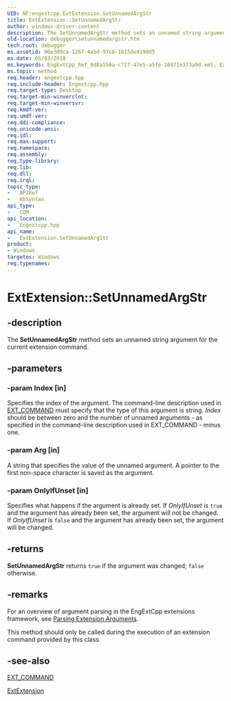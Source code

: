 ```yaml
---
UID: NF:engextcpp.ExtExtension.SetUnnamedArgStr
title: ExtExtension::SetUnnamedArgStr
author: windows-driver-content
description: The SetUnnamedArgStr method sets an unnamed string argument for the current extension command.
old-location: debugger\setunnamedargstr.htm
tech.root: debugger
ms.assetid: 96e309ca-1267-4a5d-97c6-1b15de9190d5
ms.date: 05/03/2018
ms.keywords: EngExtCpp_Ref_0d8a550a-c727-47e5-a5fe-10971e373a9d.xml, ExtExtension class [Windows Debugging],SetUnnamedArgStr method, ExtExtension.SetUnnamedArgStr, ExtExtension::SetUnnamedArgStr, SetUnnamedArgStr, SetUnnamedArgStr method [Windows Debugging], SetUnnamedArgStr method [Windows Debugging],ExtExtension class, debugger.setunnamedargstr
ms.topic: method
req.header: engextcpp.hpp
req.include-header: Engextcpp.hpp
req.target-type: Desktop
req.target-min-winverclnt: 
req.target-min-winversvr: 
req.kmdf-ver: 
req.umdf-ver: 
req.ddi-compliance: 
req.unicode-ansi: 
req.idl: 
req.max-support: 
req.namespace: 
req.assembly: 
req.type-library: 
req.lib: 
req.dll: 
req.irql: 
topic_type:
-	APIRef
-	kbSyntax
api_type:
-	COM
api_location:
-	Engextcpp.hpp
api_name:
-	ExtExtension.SetUnnamedArgStr
product:
- Windows
targetos: Windows
req.typenames: 
---
```


# ExtExtension::SetUnnamedArgStr


## -description


The <b>SetUnnamedArgStr</b> method sets an unnamed string argument for the current extension command.


## -parameters




### -param Index [in]

Specifies the index of the argument.  The command-line description used in <a href="https://msdn.microsoft.com/library/windows/hardware/ff544514">EXT_COMMAND</a> must specify that the type of this argument is string.  <i>Index</i> should be between zero and the number of unnamed arguments - as specified in the command-line description used in EXT_COMMAND - minus one.


### -param Arg [in]

A string that specifies the value of the unnamed argument.  A pointer to the first non-space character is saved as the argument.


### -param OnlyIfUnset [in]

Specifies what happens if the argument is already set.  If <i>OnlyIfUnset</i> is <code>true</code> and the argument has already been set, the argument will not be changed.  If <i>OnlyIfUnset</i> is <code>false</code> and the argument has already been set, the argument will be changed.


## -returns



<b>SetUnnamedArgStr</b> returns <code>true</code> if the argument was changed; <code>false</code> otherwise.




## -remarks



For an overview of argument parsing in the EngExtCpp extensions framework, see <a href="https://msdn.microsoft.com/library/windows/hardware/ff553340">Parsing Extension Arguments</a>.

This method should only be called during the execution of an extension command provided by this class.




## -see-also




<a href="https://msdn.microsoft.com/library/windows/hardware/ff544514">EXT_COMMAND</a>



<a href="https://msdn.microsoft.com/library/windows/hardware/ff543981">ExtExtension</a>
 

 

